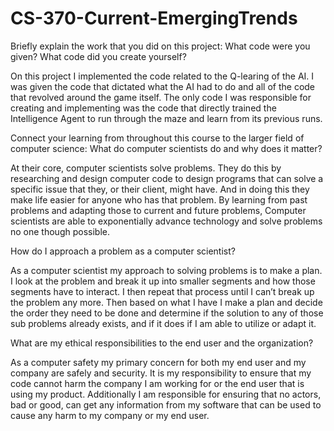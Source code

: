 # CS-370-Current-EmergingTrends

Briefly explain the work that you did on this project: What code were you given? What code did you create yourself?

On this project I implemented the code related to the Q-learing of the AI. I was given the code that dictated what the AI had to do and all of the code that revolved around the game itself. The only code I was responsible for creating and implementing was the code that directly trained the Intelligence Agent to run through the maze and learn from its previous runs.

Connect your learning from throughout this course to the larger field of computer science:
What do computer scientists do and why does it matter?

At their core, computer scientists solve problems. They do this by researching and design computer code to design programs that can solve a specific issue that they, or their client, might have. And in doing this they make life easier for anyone who has that problem. By learning from past problems and adapting those to current and future problems, Computer scientists are able to exponentially advance technology and solve problems no one though possible.

How do I approach a problem as a computer scientist?

As a computer scientist my approach to solving problems is to make a plan. I look at the problem and break it up into smaller segments and how those segments have to interact. I then repeat that process until I can’t break up the problem any more. Then based on what I have I make a plan and decide the order they need to be done and determine if the solution to any of those sub problems already exists, and if it does if I am able to utilize or adapt it.

What are my ethical responsibilities to the end user and the organization?

As a computer safety my primary concern for both my end user and my company are safely and security. It is my responsibility to ensure that my code cannot harm the company I am working for or the end user that is using my product. Additionally I am responsible for ensuring that no actors, bad or good, can get any information from my software that can be used to cause any harm to my company or my end user.
